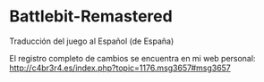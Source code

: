 # Battlebit-Remastered
Traducción del juego al Español (de España)

El registro completo de cambios se encuentra en mi web personal: http://c4br3r4.es/index.php?topic=1176.msg3657#msg3657
